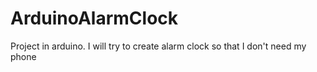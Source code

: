 # ArduinoAlarmClock
Project in arduino. I will try to create alarm clock so that I don't need my phone
